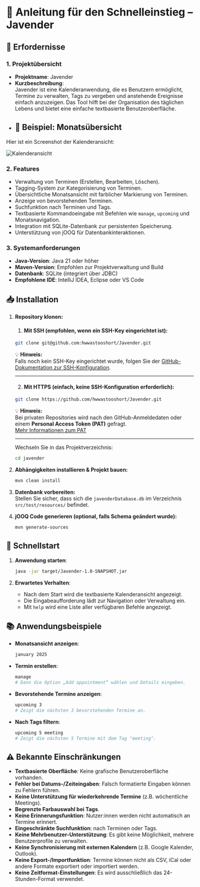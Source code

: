 # 📅 Anleitung für den Schnelleinstieg – Javender

## 📌 Erfordernisse

### 1. Projektübersicht
- **Projektname**: Javender
- **Kurzbeschreibung**:  
  Javender ist eine Kalenderanwendung, die es Benutzern ermöglicht, Termine zu verwalten, Tags zu vergeben und anstehende Ereignisse einfach anzuzeigen. Das Tool hilft bei der Organisation des täglichen Lebens und bietet eine einfache textbasierte Benutzeroberfläche.
- ## 📅 Beispiel: Monatsübersicht

Hier ist ein Screenshot der Kalenderansicht:

![Kalenderansicht](./images/image.png)

### 2. Features
- Verwaltung von Terminen (Erstellen, Bearbeiten, Löschen).
- Tagging-System zur Kategorisierung von Terminen.
- Übersichtliche Monatsansicht mit farblicher Markierung von Terminen.
- Anzeige von bevorstehenden Terminen.
- Suchfunktion nach Terminen und Tags.
- Textbasierte Kommandoeingabe mit Befehlen wie `manage`, `upcoming` und Monatsnavigation.
- Integration mit SQLite-Datenbank zur persistenten Speicherung.
- Unterstützung von jOOQ für Datenbankinteraktionen.

### 3. Systemanforderungen
- **Java-Version**: Java 21 oder höher
- **Maven-Version**: Empfohlen zur Projektverwaltung und Build
- **Datenbank**: SQLite (integriert über JDBC)
- **Empfohlene IDE**: IntelliJ IDEA, Eclipse oder VS Code

## 📥 Installation

1. **Repository klonen:**

    1. #### Mit SSH (empfohlen, wenn ein SSH-Key eingerichtet ist):

    ```bash
    git clone git@github.com:hwwastooshort/Javender.git
    ```

   💡 **Hinweis:**  
   Falls noch kein SSH-Key eingerichtet wurde, folgen Sie der [GitHub-Dokumentation zur SSH-Konfiguration](https://docs.github.com/en/authentication/connecting-to-github-with-ssh).

    ---

    2. #### Mit HTTPS (einfach, keine SSH-Konfiguration erforderlich):

    ```bash
    git clone https://github.com/hwwastooshort/Javender.git
    ```

   💡 **Hinweis:**  
   Bei privaten Repositories wird nach den GitHub-Anmeldedaten oder einem **Personal Access Token (PAT)** gefragt.  
   [Mehr Informationen zum PAT](https://docs.github.com/en/authentication/keeping-your-account-and-data-secure/creating-a-personal-access-token)

    ---

   Wechseln Sie in das Projektverzeichnis:

    ```bash
    cd javender
    ```

2. **Abhängigkeiten installieren & Projekt bauen:**

    ```bash
    mvn clean install
    ```

3. **Datenbank vorbereiten:**  
   Stellen Sie sicher, dass sich die `javenderDatabase.db` im Verzeichnis `src/test/resources/` befindet.

4. **jOOQ Code generieren (optional, falls Schema geändert wurde):**

    ```bash
    mvn generate-sources
    ```


## 🚀 Schnellstart

1. **Anwendung starten**:
    ```bash
    java -jar target/Javender-1.0-SNAPSHOT.jar
    ```

2. **Erwartetes Verhalten**:
    - Nach dem Start wird die textbasierte Kalenderansicht angezeigt.
    - Die Eingabeaufforderung lädt zur Navigation oder Verwaltung ein.
    - Mit `help` wird eine Liste aller verfügbaren Befehle angezeigt.

## 📚 Anwendungsbeispiele

- **Monatsansicht anzeigen**:
    ```bash
    january 2025
    ```

- **Termin erstellen**:
    ```bash
    manage
    # Dann die Option „Add appointment“ wählen und Details eingeben.
    ```

- **Bevorstehende Termine anzeigen**:
    ```bash
    upcoming 3
    # Zeigt die nächsten 3 bevorstehenden Termine an.
    ```

- **Nach Tags filtern**:
    ```bash
    upcoming 5 meeting
    # Zeigt die nächsten 5 Termine mit dem Tag "meeting".
    ```

## ⚠️ Bekannte Einschränkungen
- **Textbasierte Oberfläche**: Keine grafische Benutzeroberfläche vorhanden.
- **Fehler bei Datums-/Zeiteingaben**: Falsch formatierte Eingaben können zu Fehlern führen.
- **Keine Unterstützung für wiederkehrende Termine** (z.B. wöchentliche Meetings).
- **Begrenzte Farbauswahl bei Tags**.
- **Keine Erinnerungsfunktion**: Nutzer:innen werden nicht automatisch an Termine erinnert.
- **Eingeschränkte Suchfunktion**: nach Terminen oder Tags.
- **Keine Mehrbenutzer-Unterstützung**: Es gibt keine Möglichkeit, mehrere Benutzerprofile zu verwalten.
- **Keine Synchronisierung mit externen Kalendern** (z.B. Google Kalender, Outlook).
- **Keine Export-/Importfunktion**: Termine können nicht als CSV, iCal oder andere Formate exportiert oder importiert werden.
- **Keine Zeitformat-Einstellungen**: Es wird ausschließlich das 24-Stunden-Format verwendet.
